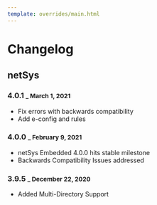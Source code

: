 ```yaml
---
template: overrides/main.html
---
```


# Changelog

## netSys

### 4.0.1 <small>_ March 1, 2021</small>

- Fix errors with backwards compatibility
- Add e-config and rules

### 4.0.0 <small>_ February 9, 2021</small>

- netSys Embedded 4.0.0 hits stable milestone
- Backwards Compatibility Issues addressed





### 3.9.5 <small>_ December 22, 2020</small>

- Added Multi-Directory Support
